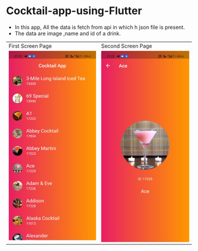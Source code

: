 # Cocktail-app-using-Flutter

- In this app, All the data is fetch from api in which h json file is present.
- The data are image ,name and id of a drink.

<table>
  <tr>
    <td>First Screen Page</td>
     <td>Second Screen Page </td>
  </tr>
  <tr>
    <td valign="top"><img src="1.jpeg"></td>
    <td valign="top"><img src="2.jpeg"></td>
  </tr>
 </table>

